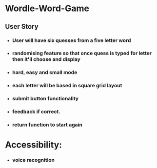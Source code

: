 # Wordle-Word-Game

## User Story

- ### User will have six quesses from a five letter word
- ### randomising feature so that once quess is typed for letter then it'll choose and display
- ### hard, easy and small mode
- ### each letter will be based in square grid layout
- ### submit button functionality 
- ### feedback if correct.
- ### return function to start again

# Accessibility:
- ### voice recognition 